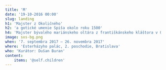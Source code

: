```yaml
---
title: 'M'
date: '19-10-2016 00:00'
slug: landing
h1: 'Majster z Okoličného'
h2: 'a gotické umenie Spiša okolo roku 1500'
h4: 'Majster bývalého mariánskeho oltára z františkánskeho kláštora v Okoličnom pri Liptovskom Mikuláši patril k najlepším maliarom stredoeurópskej neskorej gotiky. Webstránka sa venuje príbehu jeho dielne, spôsobu tvorby veľkých oltárov, ikonografii malieb a tiež architektúre kláštorného kostola v Okoličnom. Jednotlivé diela na stránke su prepojené s Webom umenia, kde si môžete diela pozrieť vo vysokom rozlíšení.'
image: sxs-bg.png
when: '7. septembra 2017 — 26. novembra 2017'
where: 'Esterházyho palác, 2. poschodie, Bratislava'
who: 'Kurátor: Dušan Buran'
content:
    items: '@self.children'
---
```



